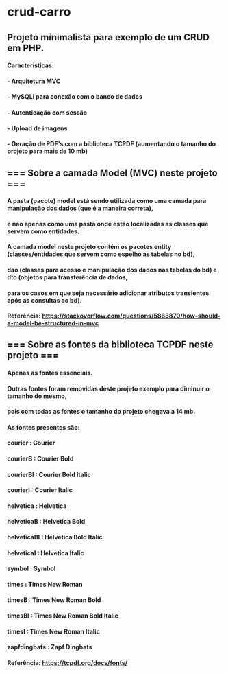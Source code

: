 # crud-carro

## Projeto minimalista para exemplo de um CRUD em PHP.

#### Características:

#### - Arquitetura MVC
#### - MySQLi para conexão com o banco de dados
#### - Autenticação com sessão
#### - Upload de imagens
#### - Geração de PDF's com a biblioteca TCPDF (aumentando o tamanho do projeto para mais de 10 mb)

## === Sobre a camada Model (MVC) neste projeto ===

#### A pasta (pacote) model está sendo utilizada como uma camada para manipulação dos dados (que é a maneira correta),
#### e não apenas como uma pasta onde estão localizadas as classes que servem como entidades.
#### A camada model neste projeto contém os pacotes entity (classes/entidades que servem como espelho as tabelas no bd),
#### dao (classes para acesso e manipulação dos dados nas tabelas do bd) e dto (objetos para transferência de dados,
#### para os casos em que seja necessário adicionar atributos transientes após as consultas ao bd).

#### Referência: https://stackoverflow.com/questions/5863870/how-should-a-model-be-structured-in-mvc

## === Sobre as fontes da biblioteca TCPDF neste projeto ===

#### Apenas as fontes essenciais. 
#### Outras fontes foram removidas deste projeto exemplo para diminuir o tamanho do mesmo,
#### pois com todas as fontes o tamanho do projeto chegava a 14 mb.

#### As fontes presentes são:

#### courier : Courier
#### courierB : Courier Bold
#### courierBI : Courier Bold Italic
#### courierI : Courier Italic
#### helvetica : Helvetica
#### helveticaB : Helvetica Bold
#### helveticaBI : Helvetica Bold Italic
#### helveticaI : Helvetica Italic
#### symbol : Symbol
#### times : Times New Roman
#### timesB : Times New Roman Bold
#### timesBI : Times New Roman Bold Italic
#### timesI : Times New Roman Italic
#### zapfdingbats : Zapf Dingbats

#### Referência: https://tcpdf.org/docs/fonts/